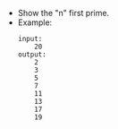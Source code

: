 - Show the "n" first prime.
- Example:
    ```
    input:
        20
    output:
        2
        3
        5
        7
        11
        13
        17
        19
    ```    